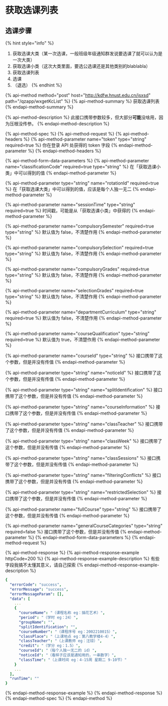 # 获取选课列表

## 选课步骤

{% hint style="info" %}
1. 获取选课大类（某一次选课，一般班级年级通知群发说要选课了就可以认为是一次大类）
2. 获取选课小类（这次大类里面，要选公选课还是其他类别的blablabla）
3. 获取选课列表
4. 选课
5. （退选）
{% endhint %}

{% api-method method="post" host="http://kdfw.hnust.edu.cn/jsxsd" path="/qzapp/wxgetKcList" %}
{% api-method-summary %}
获取选课列表
{% endapi-method-summary %}

{% api-method-description %}
此接口携带参数较多，但大部分**可能**没啥用，因为压根没传参。
{% endapi-method-description %}

{% api-method-spec %}
{% api-method-request %}
{% api-method-headers %}
{% api-method-parameter name="token" type="string" required=true %}
你在登录 API 处获得的 token 字段
{% endapi-method-parameter %}
{% endapi-method-headers %}

{% api-method-form-data-parameters %}
{% api-method-parameter name="classificationCode" required=true type="string" %}
在「获取选课小类」中可以得到的值
{% endapi-method-parameter %}

{% api-method-parameter type="string" name="rotationId" required=true %}
在「获取选课大类」中可以得到的值，应该是每个人独一无二
{% endapi-method-parameter %}

{% api-method-parameter name="sessionTime" type="string" required=true %}
时间戳，可能是从「获取选课小类」中获得的
{% endapi-method-parameter %}

{% api-method-parameter name="compulsorySemester" required=true type="string" %}
默认值为 false，不清楚作用
{% endapi-method-parameter %}

{% api-method-parameter name="compulsorySelection" required=true type="string" %}
默认值为 false，不清楚作用
{% endapi-method-parameter %}

{% api-method-parameter name="compulsoryGrades" required=true type="string" %}
默认值为 false，不清楚作用
{% endapi-method-parameter %}

{% api-method-parameter name="selectionGrades" required=true type="string" %}
默认值为 false，不清楚作用
{% endapi-method-parameter %}

{% api-method-parameter name="departmentCurriculum" type="string" required=true %}
默认值为 false，不清楚作用
{% endapi-method-parameter %}

{% api-method-parameter name="courseQualification" type="string" required=true %}
默认值为 true，不清楚作用
{% endapi-method-parameter %}

{% api-method-parameter name="courseId" type="string" %}
接口携带了这个参数，但是并没有传值
{% endapi-method-parameter %}

{% api-method-parameter type="string" name="noticeId" %}
接口携带了这个参数，但是并没有传值
{% endapi-method-parameter %}

{% api-method-parameter type="string" name="splitIdentification" %}
接口携带了这个参数，但是并没有传值
{% endapi-method-parameter %}

{% api-method-parameter type="string" name="courseInformation" %}
接口携带了这个参数，但是并没有传值
{% endapi-method-parameter %}

{% api-method-parameter type="string" name="classTeacher" %}
接口携带了这个参数，但是并没有传值
{% endapi-method-parameter %}

{% api-method-parameter type="string" name="classWeek" %}
接口携带了这个参数，但是并没有传值
{% endapi-method-parameter %}

{% api-method-parameter type="string" name="classSessions" %}
接口携带了这个参数，但是并没有传值
{% endapi-method-parameter %}

{% api-method-parameter type="string" name="filteringConflicts" %}
接口携带了这个参数，但是并没有传值
{% endapi-method-parameter %}

{% api-method-parameter type="string" name="restrictedSelection" %}
接口携带了这个参数，但是并没有传值
{% endapi-method-parameter %}

{% api-method-parameter name="fullCourse" type="string" %}
接口携带了这个参数，但是并没有传值
{% endapi-method-parameter %}

{% api-method-parameter name="generalCourseCategories" type="string" required=false %}
接口携带了这个参数，但是并没有传值
{% endapi-method-parameter %}
{% endapi-method-form-data-parameters %}
{% endapi-method-request %}

{% api-method-response %}
{% api-method-response-example httpCode=200 %}
{% api-method-response-example-description %}
有些字段我搞不太懂其意义，请自己探索
{% endapi-method-response-example-description %}

```yaml
{
  "errorCode": "success",
  "errorMessage": "success",
  "errorMessageParam": [],
  "data": [
    ...
    {
      "courseName": "（课程名称 eg：插花艺术）",
      "period": "（学时 eg：24）",
      "groupName": "",
      "splitIdentification": "",
      "courseNumber": "（课程序号 eg：2002210015）",
      "classPlace": "（上课地点 eg：第八教学楼4-4）",
      "classTeacher": "（上课教师 eg：汪琼）",
      "credit": "（学分 eg：1.5）",
      "courseId": "（每个人独一无二的 id）",
      "noticeId": "（看样子应该是通知用的，一串数字）",
      "classTime": "（上课时间 eg：4-15周 星期二 9-10节）"
    }
    ...
  ],
  "runTime": ""
}
```
{% endapi-method-response-example %}
{% endapi-method-response %}
{% endapi-method-spec %}
{% endapi-method %}

